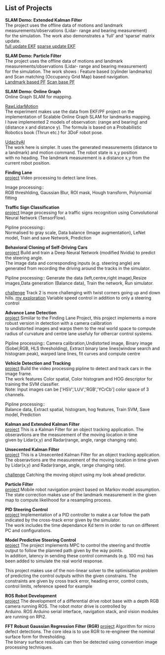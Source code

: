 ## **List of Projects**  

**SLAM Demo: Extended Kalman Filter**  
The project uses the offline data of motions and landmark measurements/observations (Lidar- range and bearing measurement)  
for the simulation. The work also demonstrates a 'full' and 'sparse' matrix update.  
[full update EKF]()
[sparse update EKF]()

**SLAM Demo: Particle Filter**  
The project uses the offline data of motions and landmark measurements/observations (Lidar- range and bearing measurement)  
for the simulation. The work shows : Feature based (cylinder landmarks) and Scan matching (Occupancy Grid Map) based navigation.  
[Landmark based PF]()
[Scan base PF]() 

**SLAM Demo: Online Graph**  
Online Graph SLAM for mapping.  

[RawLidarMotion]()  
The experiment makes use the data from EKF/PF project on the implementation of Scalable Online Graph SLAM for landmarks mapping.  
I have implemented 2 models of observation: (range and bearing) and (distance x and distance y). The formula is based on a Probabilistic Robotics book (Thrun etc.) for 3DoF robot pose. 

[UdacityAI]()  
The work here is simpler. It uses the generated measurements (distance to a landmark) and motion command. The robot state is x,y position  
with no heading. The landmark measurement is a distance x,y from the current robot position. 

**Finding Lane**  
[project]() Video processing to detect lane lines.  

Image processing::  
RGB threshlding, Gaussian Blur, ROI mask, Hough transform, Polynomial fitting  

**Traffic Sign Classification**  
[project]() Image processing for a traffic signs recognition using Convolutional Neural Network (TensorFlow).  

Pipline processing::  
Normalised to gray scale, Data balance (Image augmentation), LeNet model, Train and save Network, Prediction   

**Behavioral Cloning of Self-Driving Cars**  
[project]() Build and train a Deep Neural Network (modified Nvidia) to predict the steering angle.  
The image data and corresponding inputs (e.g. steering angle) are generated from recording the driving around the tracks in the simulator.  

Pipline processing:: 
Generate the data (left,centre,right image),Resize images,Data generation (Balance data), Train the network, Run simulator. 

[challenge]() Track 2 is more challenging with twist corners going up and down hills.
[my exploration]() Variable speed control in addition to only a steering control

**Advance Lane Detection**  
[project]() Simiilar to the Finding Lane Project, this project implements a more robust version in detection with a camera calibration  
to undistorted images and warps them to the real world space to compute radius of curvature and centre lane usefuly for othercar control systems. 

Pipline processing::
Camera calibration,Undistorted image, Binary image (Sobel,RGB, HLS thresholding),
Extract binary lane lines(window search and histogram peak), warped lane lines, fit curves and compute centre

**Vehicle Detection and Tracking**  
[project]() Build the video processing pipline to detect and track cars in the image frame.  
The work features Color spatial, Color histogram and HOG descriptor for training the SVM classifier.  
Note: Input images can be ['HSV','LUV','RGB','YCrCb'] color space of 3 channels.

Pipline processing::  
Balance data, Extract spatial, histogram, hog features, Train SVM, Save model, Prediction

**Kalman and Extended Kalman Filter**  
[project]() This is a Kalman Filter for an object tracking application. The obseravtions are the measurement of the moving location in time  
given by Lidar(x,y) and Radar(range, angle, range changing rate).

**Unsecented Kalman Filter**  
[project]() This is a Unsecented Kalman Filter for an object tracking application. The obseravtions are the measurement of the moving location in time given by Lidar(x,y) and Radar(range, angle, range changing rate).

[challenge]() Catching the moving object using my look ahead predictor. 

**Particle Filter**  
[project]() Mobile robot navigation project based on Markov model assumption. The state correction makes use of the landmark measurement in the given map to compute likelihood for a resampling process. 

**PID Steering Control**  
[project]() Implementation of a PID controller to make a car follow the path indicated by the cross-track error given by the simulator.  
The work includes the time dependance Kd term in order to run on different PC and configurations.

**Model Predictive Steering Control**   
[project]() The project implements MPC to control the steering and throttle output to follow the planned path given by the way points.  
In addition, latency in sending these control commands (e.g. 100 ms) has been added to simulate the real world response.
 
This project makes use of the non-linear solver to the optimisation problem of predicting the control outputs within the given constrains. The constraints are given by cross track error, heading error, control costs, control limits, reference speed for example 

**ROS Robot Development**  
[project]() The development of a differential drive robot base with a depth RGB camera running ROS. The robot motor drive is controlled by  
Arduino. ROS Arduino serial interface, navigation stack, and vision modules are running on RPi2.

**FFT Robust Gaussian Regression Filter (RGR)**
[project]() Algorithm for micro defect detections. The core idea is to use RGR to re-engineer the nominal surface form for thresholding.  
The binary surface residuals can then be detected using convention image processing techniques. 

